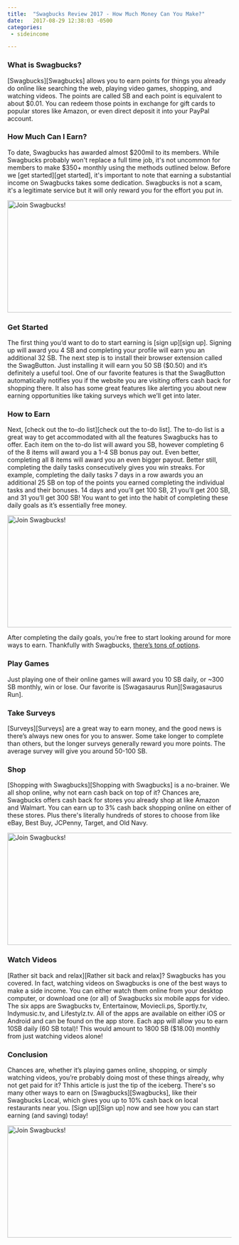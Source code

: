 ```yaml
---
title:  "Swagbucks Review 2017 - How Much Money Can You Make?"
date:   2017-08-29 12:38:03 -0500
categories: 
 - sideincome

---
```


<h3>What is Swagbucks? </h3>
[Swagbucks][Swagbucks] allows you to earn points for things you already do online like searching the web, playing video games, shopping, and watching videos.  The points are called SB and each point is equivalent to about $0.01.  You can redeem those points in exchange for gift cards to popular stores like Amazon, or even direct deposit it into your PayPal account.

<h3>How Much Can I Earn?</h3>
To date, Swagbucks has awarded almost $200mil to its members.  While Swagbucks probably won't replace a full time job, it's not uncommon for members to make $350+ monthly using the methods outlined below.  Before we [get started][get started], it's important to note that earning a substantial income on Swagbucks takes some dedication.  Swagbucks is not a scam, it's a legitimate service but it will only reward you for the effort you put in.

<a href="http://www.swagbucks.com/refer/?cmd=sb-register&rb=38840416&cmp=72&cxid=1440-htmlembed" target="_blank"><img src="//app2-cdn2.sbx-cdn.com/content/pages/promote-and-earn/swagbucks-share-1440-v2.png" height="252" width="663" border="0" alt="Join Swagbucks!"/></a>

<h3>Get Started </h3>
The first thing you’d want to do to start earning is [sign up][sign up].  Signing up will award you 4 SB and completing your profile will earn you an additional 32 SB.  The next step is to install their browser extension called the SwagButton.  Just installing it will earn you 50 SB ($0.50) and it’s definitely a useful tool.  One of our favorite features is that the SwagButton automatically notifies you if the website you are visiting offers cash back for shopping there.  It also has some great features like alerting you about new earning opportunities like taking surveys which we’ll get into later.  

<h3>How to Earn</h3>
Next, [check out the to-do list][check out the to-do list].  The to-do list is a great way to get accommodated with all the features Swagbucks has to offer.  Each item on the to-do list will award you SB, however completing 6 of the 8 items will award you a 1-4 SB bonus pay out.  Even better, completing all 8 items will award you an even bigger payout.  Better still, completing the daily tasks consecutively gives you win streaks.  For example, completing the daily tasks 7 days in a row awards you an additional 25 SB on top of the points you earned completing the individual tasks and their bonuses.  14 days and you’ll get 100 SB, 21 you’ll get 200 SB, and 31 you’ll get 300 SB! You want to get into the habit of completing these daily goals as it’s essentially free money.  

<a href="http://www.swagbucks.com/refer/?cmd=sb-register&rb=38840416&cmp=72&cxid=1480-htmlembed" target="_blank"><img src="//app2-cdn2.sbx-cdn.com/content/pages/promote-and-earn/swagbucks-share-1480-v2.png" height="252" width="663" border="0" alt="Join Swagbucks!"/></a>

After completing the daily goals, you’re free to start looking around for more ways to earn.  Thankfully with Swagbucks, [there’s tons of options][there’s tons of options].  

<h3>Play Games</h3>
Just playing one of their online games will award you 10 SB daily, or ~300 SB monthly, win or lose. Our favorite is [Swagasaurus Run][Swagasaurus Run].  

<h3>Take Surveys</h3>
[Surveys][Surveys] are a great way to earn money, and the good news is there’s always new ones for you to answer.  Some take longer to complete than others, but the longer surveys generally reward you more points.  The average survey will give you around 50-100 SB.

<h3>Shop</h3>
[Shopping with Swagbucks][Shopping with Swagbucks] is a no-brainer.  We all shop online, why not earn cash back on top of it?  Chances are, Swagbucks offers cash back for stores you already shop at like Amazon and Walmart.  You can earn up to 3% cash back shopping online on either of these stores.  Plus there's literally hundreds of stores to choose from like eBay, Best Buy, JCPenny, Target, and Old Navy.  

<a href="http://www.swagbucks.com/refer/?cmd=sb-register&rb=38840416&cmp=72&cxid=1420-htmlembed" target="_blank"><img src="//app2-cdn2.sbx-cdn.com/content/pages/promote-and-earn/swagbucks-share-1420-v2.png" height="252" width="663" border="0" alt="Join Swagbucks!"/></a>

<h3>Watch Videos</h3>
[Rather sit back and relax][Rather sit back and relax]?  Swagbucks has you covered.  In fact, watching videos on Swagbucks is one of the best ways to make a side income.  You can either watch them online from your desktop computer, or download one (or all) of Swagbucks six mobile apps for video.  The six apps are Swagbucks tv, Entertainow, Moviecli.ps, Sportly.tv, Indymusic.tv, and Lifestylz.tv.  All of the apps are available on either iOS or Android and can be found on the app store.  Each app will allow you to earn 10SB daily (60 SB total)! This would amount to 1800 SB ($18.00) monthly from just watching videos alone!  

<h3>Conclusion</h3>
Chances are, whether it’s playing games online, shopping, or simply watching videos, you’re probably doing most of these things already, why not get paid for it? Thhis article is just the tip of the iceberg.  There's so many other ways to earn on [Swagbucks][Swagbucks], like their Swagbucks Local, which gives you up to 10% cash back on local restaurants near you. [Sign up][Sign up] now and see how you can start earning (and saving) today! 

<a href="http://www.swagbucks.com/refer/?cmd=sb-register&rb=38840416&cmp=72&cxid=1500-htmlembed" target="_blank"><img src="//app2-cdn2.sbx-cdn.com/content/pages/promote-and-earn/swagbucks-share-1500-v2.png" height="252" width="663" border="0" alt="Join Swagbucks!"/></a>

[Swagbucks]: http://www.swagbucks.com/p/register?rb=38840416
[get started]: http://www.swagbucks.com/p/register?rb=38840416
[sign up]: http://www.swagbucks.com/p/register?rb=38840416
[check out the to-do list]: http://www.swagbucks.com/p/register?rb=38840416
[there’s tons of options]: http://www.swagbucks.com/p/register?rb=38840416
[Swagasaurus Run]: http://www.swagbucks.com/p/register?rb=38840416
[Surveys]: http://www.swagbucks.com/p/register?rb=38840416
[Shopping with Swagbucks]: http://www.swagbucks.com/p/register?rb=38840416
[Rather sit back and relax]: http://www.swagbucks.com/p/register?rb=38840416
[Sign up]: http://www.swagbucks.com/p/register?rb=38840416